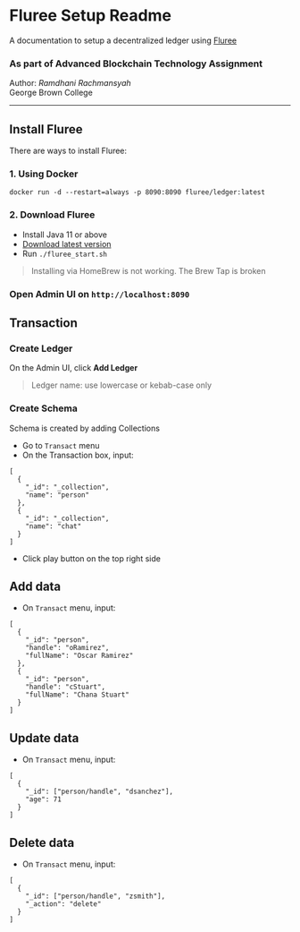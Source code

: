 # Fluree Setup Readme

A documentation to setup a decentralized ledger using [Fluree]('https://flur.ee/)

### As part of Advanced Blockchain Technology Assignment

Author: _Ramdhani Rachmansyah_  
George Brown College

---

## Install Fluree

There are ways to install Fluree:

### 1. Using Docker

`docker run -d --restart=always -p 8090:8090 fluree/ledger:latest`

### 2. Download Fluree

- Install Java 11 or above
- [Download latest version]('https://s3.amazonaws.com/fluree-releases-public/fluree-stable.zip)
- Run `./fluree_start.sh`

> Installing via HomeBrew is not working. The Brew Tap is broken

### Open Admin UI on `http://localhost:8090`

## Transaction

### Create Ledger

On the Admin UI, click **Add Ledger**

> Ledger name: use lowercase or kebab-case only

### Create Schema

Schema is created by adding Collections

- Go to `Transact` menu
- On the Transaction box, input:

```
[
  {
    "_id": "_collection",
    "name": "person"
  },
  {
    "_id": "_collection",
    "name": "chat"
  }
]
```

- Click play button on the top right side

## Add data

- On `Transact` menu, input:

```
[
  {
    "_id": "person",
    "handle": "oRamirez",
    "fullName": "Oscar Ramirez"
  },
  {
    "_id": "person",
    "handle": "cStuart",
    "fullName": "Chana Stuart"
  }
]
```

## Update data

- On `Transact` menu, input:

```
[
  {
    "_id": ["person/handle", "dsanchez"],
    "age": 71
  }
]
```

## Delete data

- On `Transact` menu, input:

```
[
  {
    "_id": ["person/handle", "zsmith"],
    "_action": "delete"
  }
]
```
